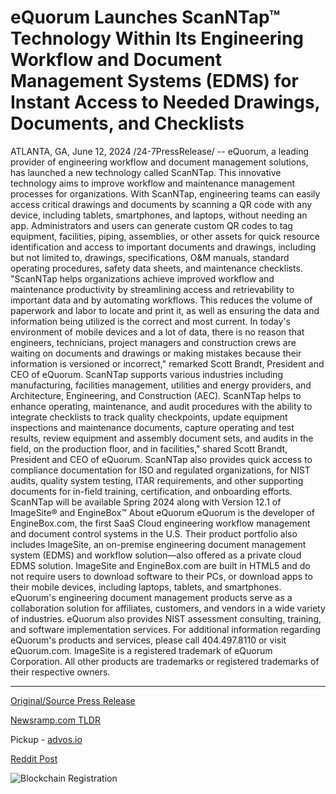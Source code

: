 # eQuorum Launches ScanNTap™ Technology Within Its Engineering Workflow and Document Management Systems (EDMS) for Instant Access to Needed Drawings, Documents, and Checklists

ATLANTA, GA, June 12, 2024 /24-7PressRelease/ -- eQuorum, a leading provider of engineering workflow and document management solutions, has launched a new technology called ScanNTap. This innovative technology aims to improve workflow and maintenance management processes for organizations.   With ScanNTap, engineering teams can easily access critical drawings and documents by scanning a QR code with any device, including tablets, smartphones, and laptops, without needing an app. Administrators and users can generate custom QR codes to tag equipment, facilities, piping, assemblies, or other assets for quick resource identification and access to important documents and drawings, including but not limited to, drawings, specifications, O&M manuals, standard operating procedures, safety data sheets, and maintenance checklists.   "ScanNTap helps organizations achieve improved workflow and maintenance productivity by streamlining access and retrievability to important data and by automating workflows. This reduces the volume of paperwork and labor to locate and print it, as well as ensuring the data and information being utilized is the correct and most current.   In today's environment of mobile devices and a lot of data, there is no reason that engineers, technicians, project managers and construction crews are waiting on documents and drawings or making mistakes because their information is versioned or incorrect," remarked Scott Brandt, President and CEO of eQuorum.   ScanNTap supports various industries including manufacturing, facilities management, utilities and energy providers, and Architecture, Engineering, and Construction (AEC). ScanNTap helps to enhance operating, maintenance, and audit procedures with the ability to integrate checklists to track quality checkpoints, update equipment inspections and maintenance documents, capture operating and test results, review equipment and assembly document sets, and audits in the field, on the production floor, and in facilities," shared Scott Brandt, President and CEO of eQuorum.  ScanNTap also provides quick access to compliance documentation for ISO and regulated organizations, for NIST audits, quality system testing, ITAR requirements, and other supporting documents for in-field training, certification, and onboarding efforts.  ScanNTap will be available Spring 2024 along with Version 12.1 of ImageSite® and EngineBox™   About eQuorum  eQuorum is the developer of EngineBox.com, the first SaaS Cloud engineering workflow management and document control systems in the U.S. Their product portfolio also includes ImageSite, an on-premise engineering document management system (EDMS) and workflow solution—also offered as a private cloud EDMS solution. ImageSite and EngineBox.com are built in HTML5 and do not require users to download software to their PCs, or download apps to their mobile devices, including laptops, tablets, and smartphones. eQuorum's engineering document management products serve as a collaboration solution for affiliates, customers, and vendors in a wide variety of industries. eQuorum also provides NIST assessment consulting, training, and software implementation services. For additional information regarding eQuorum's products and services, please call 404.497.8110 or visit eQuorum.com.   ImageSite is a registered trademark of eQuorum Corporation. All other products are trademarks or registered trademarks of their respective owners. 

---

[Original/Source Press Release](https://www.24-7pressrelease.com/press-release/511636/equorum-launches-scanntap-technology-within-its-engineering-workflow-and-document-management-systems-edms-for-instant-access-to-needed-drawings-documents-and-checklists)
                    

[Newsramp.com TLDR](https://newsramp.com/curated-news/equorum-launches-innovative-scanntap-technology-to-enhance-workflow-and-maintenance-management/a651e76db83385aa082a2d63337bac49) 


Pickup - [advos.io](https://advos.io/en/equorum-introduces-scanntaptm-for-instant-access-to-critical-engineering-documents/20244056)
 



[Reddit Post](https://www.reddit.com/r/Business_NewsRamp/comments/1de0xpa/equorum_launches_innovative_scanntap_technology/) 



![Blockchain Registration](https://cdn.newsramp.app/24-7PressRelease/qrcode/246/12/takeIVsW.webp)